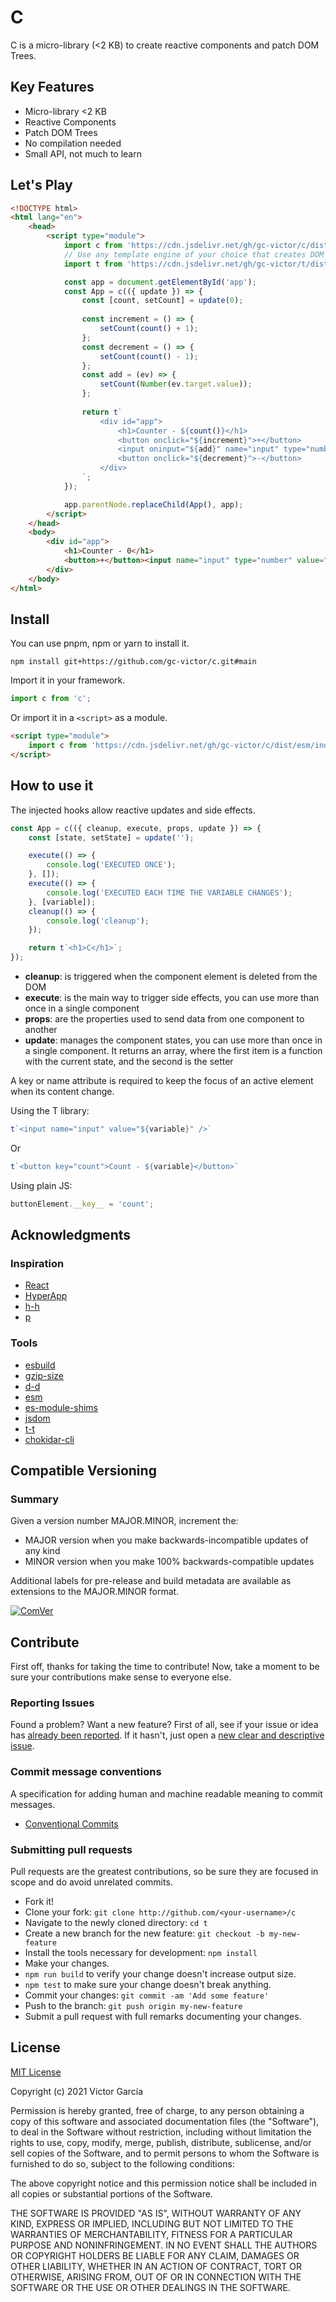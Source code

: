 # C

C is a micro-library (<2 KB) to create reactive components and patch DOM Trees.

## Key Features

- Micro-library <2 KB
- Reactive Components
- Patch DOM Trees
- No compilation needed
- Small API, not much to learn

## Let's Play

```html
<!DOCTYPE html>
<html lang="en">
    <head>
        <script type="module">
            import c from 'https://cdn.jsdelivr.net/gh/gc-victor/c/dist/esm/index.js';
            // Use any template engine of your choice that creates DOM trees
            import t from 'https://cdn.jsdelivr.net/gh/gc-victor/t/dist/esm/index.js';

            const app = document.getElementById('app');
            const App = c(({ update }) => {
                const [count, setCount] = update(0);
                
                const increment = () => {
                    setCount(count() + 1);
                };
                const decrement = () => {
                    setCount(count() - 1);
                };
                const add = (ev) => {
                    setCount(Number(ev.target.value));
                };
                
                return t`
                    <div id="app">
                        <h1>Counter - ${count()}</h1>
                        <button onclick="${increment}">+</button>
                        <input oninput="${add}" name="input" type="number" value="${count()}" />
                        <button onclick="${decrement}">-</button>
                    </div>
                `;
            });

            app.parentNode.replaceChild(App(), app);
        </script>
    </head>
    <body>
        <div id="app">
            <h1>Counter - 0</h1>
            <button>+</button><input name="input" type="number" value="0"><button>-</button>
        </div>
    </body>
</html>
```

## Install

You can use pnpm, npm or yarn to install it.

```console
npm install git+https://github.com/gc-victor/c.git#main
```

Import it in your framework.

```js
import c from 'c';
```

Or import it in a `<script>` as a module.

```html
<script type="module">
    import c from 'https://cdn.jsdelivr.net/gh/gc-victor/c/dist/esm/index.js';
</script>
```

## How to use it

The injected hooks allow reactive updates and side effects.

```javascript
const App = c(({ cleanup, execute, props, update }) => {
    const [state, setState] = update('');

    execute(() => {
        console.log('EXECUTED ONCE');
    }, []);
    execute(() => {
        console.log('EXECUTED EACH TIME THE VARIABLE CHANGES');
    }, [variable]);
    cleanup(() => {
        console.log('cleanup');
    });

    return t`<h1>C</h1>`;
});
```

-   **cleanup**: is triggered when the component element is deleted from the DOM
-   **execute**: is the main way to trigger side effects, you can use more than once in a single component
-   **props**: are the properties used to send data from one component to another
-   **update**: manages the component states, you can use more than once in a single component. It returns an array, where the first item is a function with the current state, and the second is the setter

A key or name attribute is required to keep the focus of an active element when its content change.

Using the T library:
```javascript
t`<input name="input" value="${variable}" />`
```

Or

```javascript
t`<button key="count">Count - ${variable}</button>`
```

Using plain JS:

```javascript
buttonElement.__key__ = 'count';
```

## Acknowledgments

### Inspiration

-   [React](https://reactjs.org/)
-   [HyperApp](https://github.com/jorgebucaran/hyperapp)
-   [h-h](https://github.com/gc-victor/h-h)
-   [p](https://github.com/gc-victor/p)

### Tools

-   [esbuild](https://esbuild.github.io/)
-   [gzip-size](https://esbuild.github.io/)
-   [d-d](https://github.com/gc-victor/d-d)
-   [esm](https://github.com/standard-things/esm)
-   [es-module-shims](https://github.com/guybedford/es-module-shims)
-   [jsdom](https://github.com/jsdom/jsdom)
-   [t-t](https://github.com/gc-victor/t-t)
-   [chokidar-cli](https://github.com/kimmobrunfeldt/chokidar-cli)

## Compatible Versioning

### Summary

Given a version number MAJOR.MINOR, increment the:

- MAJOR version when you make backwards-incompatible updates of any kind
- MINOR version when you make 100% backwards-compatible updates

Additional labels for pre-release and build metadata are available as extensions to the MAJOR.MINOR format.

[![ComVer](https://img.shields.io/badge/ComVer-compliant-brightgreen.svg)](https://github.com/staltz/comver)

## Contribute

First off, thanks for taking the time to contribute!
Now, take a moment to be sure your contributions make sense to everyone else.

### Reporting Issues

Found a problem? Want a new feature? First of all, see if your issue or idea has [already been reported](../../issues).
If it hasn't, just open a [new clear and descriptive issue](../../issues/new).

### Commit message conventions

A specification for adding human and machine readable meaning to commit messages.

- [Conventional Commits](https://www.conventionalcommits.org/en/v1.0.0/)

### Submitting pull requests

Pull requests are the greatest contributions, so be sure they are focused in scope and do avoid unrelated commits.

-   Fork it!
-   Clone your fork: `git clone http://github.com/<your-username>/c`
-   Navigate to the newly cloned directory: `cd t`
-   Create a new branch for the new feature: `git checkout -b my-new-feature`
-   Install the tools necessary for development: `npm install`
-   Make your changes.
-   `npm run build` to verify your change doesn't increase output size.
-   `npm test` to make sure your change doesn't break anything.
-   Commit your changes: `git commit -am 'Add some feature'`
-   Push to the branch: `git push origin my-new-feature`
-   Submit a pull request with full remarks documenting your changes.

## License

[MIT License](https://github.com/gc-victor/c/blob/master/LICENSE)

Copyright (c) 2021 Víctor García

Permission is hereby granted, free of charge, to any person obtaining a copy
of this software and associated documentation files (the "Software"), to deal
in the Software without restriction, including without limitation the rights
to use, copy, modify, merge, publish, distribute, sublicense, and/or sell
copies of the Software, and to permit persons to whom the Software is
furnished to do so, subject to the following conditions:

The above copyright notice and this permission notice shall be included in all
copies or substantial portions of the Software.

THE SOFTWARE IS PROVIDED "AS IS", WITHOUT WARRANTY OF ANY KIND, EXPRESS OR
IMPLIED, INCLUDING BUT NOT LIMITED TO THE WARRANTIES OF MERCHANTABILITY,
FITNESS FOR A PARTICULAR PURPOSE AND NONINFRINGEMENT. IN NO EVENT SHALL THE
AUTHORS OR COPYRIGHT HOLDERS BE LIABLE FOR ANY CLAIM, DAMAGES OR OTHER
LIABILITY, WHETHER IN AN ACTION OF CONTRACT, TORT OR OTHERWISE, ARISING FROM,
OUT OF OR IN CONNECTION WITH THE SOFTWARE OR THE USE OR OTHER DEALINGS IN THE
SOFTWARE.
